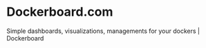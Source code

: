 # Dockerboard.com

  Simple dashboards, visualizations, managements for your dockers | Dockerboard

